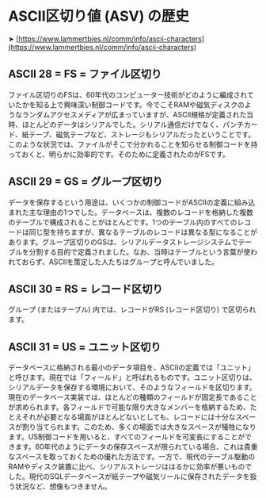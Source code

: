 # ASCII区切り値 (ASV) の歴史

➤ [https://www.lammertbies.nl/comm/info/ascii-characters](https://www.lammertbies.nl/comm/info/ascii-characters)


## ASCII 28 = FS = ファイル区切り

ファイル区切りのFSは、60年代のコンピューター技術がどのように編成されていたかを知る上で興味深い制御コードです。今でこそRAMや磁気ディスクのようなランダムアクセスメディアが広まっていますが、ASCII規格が定義された当時、ほとんどのデータはシリアルでした。シリアル通信だけでなく、パンチカード、紙テープ、磁気テープなど、ストレージもシリアルだったということです。このような状況では、ファイルがそこで分かれることを知らせる制御コードを持っておくと、明らかに効率的です。そのために定義されたのがFSです。


## ASCII 29 = GS = グループ区切り

データを保存するという用途は、いくつかの制御コードがASCIIの定義に組み込まれた主な理由の1つでした。データベースは、複数のレコードを格納した複数のテーブルで構成されることがほとんどです。1つのテーブル内のすべてのレコードは同じ型を持ちますが、異なるテーブルのレコードは異なる型になることがあります。グループ区切りのGSは、シリアルデータストレージシステムでテーブルを分割する目的で定義されました。なお、当時はテーブルという言葉が使われておらず、ASCIIを策定した人たちはグループと呼んでいました。


## ASCII 30 = RS = レコード区切り

グループ (またはテーブル) 内では、レコードがRS (レコード区切り) で区切られます。


## ASCII 31 = US = ユニット区切り

データベースに格納される最小のデータ項目を、ASCIIの定義では「ユニット」と呼びます。現在では「フィールド」と呼ばれるものです。ユニット区切りは、シリアルデータを保存する環境において、そのようなフィールドを区切ります。現在のデータベース実装では、ほとんどの種類のフィールドが固定長であることが求められます。各フィールドで可能な限り大きなメンバーを格納するため、たとえそれが必要となる場面がほとんどないとしても、レコードには十分なスペースが割り当てられます。このため、多くの場面では大きなスペースが犠牲になります。US制御コードを用いると、すべてのフィールドを可変長にすることができます。60年代のようにデータの保存スペースが限られている場合、これは貴重なスペースを取っておくための優れた方法です。一方で、現代のテーブル駆動のRAMやディスク装置に比べ、シリアルストレージははるかに効率が悪いものでした。現代のSQLデータベースが紙テープや磁気リールに保存されたデータを扱う状況など、想像もつきません。

